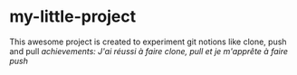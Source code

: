 # my-little-project

This awesome project is created to experiment git notions like clone, push and pull
_achievements: J'ai réussi à faire clone, pull et je m'apprête à faire push_
